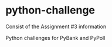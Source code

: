 # python-challenge
Consist of the Assignment #3 information

Python challenges for PyBank and PyPoll
